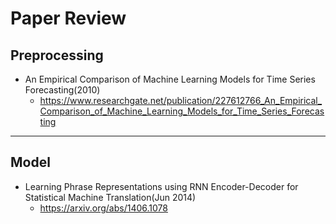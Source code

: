 # Paper Review
## Preprocessing

- An Empirical Comparison of Machine Learning Models for Time Series Forecasting(2010)
  - https://www.researchgate.net/publication/227612766_An_Empirical_Comparison_of_Machine_Learning_Models_for_Time_Series_Forecasting

---

## Model

- Learning Phrase Representations using RNN Encoder-Decoder for Statistical Machine Translation(Jun 2014)
  - https://arxiv.org/abs/1406.1078

